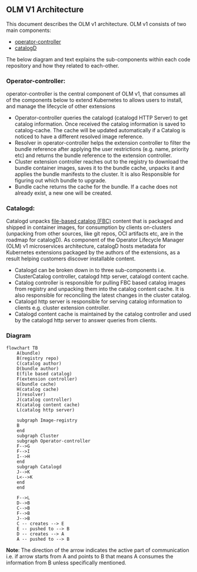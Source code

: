 
## OLM V1 Architecture

This document describes the OLM v1 architecture. OLM v1 consists of two main components:

* [operator-controller](https://github.com/operator-framework/operator-controller)
* [catalogD](https://github.com/operator-framework/catalogd)

The below diagram and text explains the sub-components within each code repository and how they related to each-other.

### Operator-controller:

operator-controller is the central component of OLM v1, that consumes all of the components below to extend Kubernetes to allows users to install, and manage the lifecycle of other extensions

* Operator-controller queries the catalogd (catalogd HTTP Server) to get catalog information.  Once received the catalog information is saved  to catalog-cache. The cache will be updated automatically if a Catalog is noticed to have a different resolved image reference.
* Resolver in operator-controller helps the extension controller to filter the bundle reference after applying the user restrictions (e.g. name, priority etc) and returns the bundle reference to the extension controller.
* Cluster extension controller reaches out to the registry to download the bundle container images, saves it to the bundle cache,  unpacks it and applies the bundle manifests to the cluster.  It is also Responsible for figuring out which bundle to upgrade.
* Bundle cache returns the cache for the bundle. If a cache does not already exist, a new one will be created.

### Catalogd:

Catalogd unpacks [file-based catalog (FBC)](https://olm.operatorframework.io/docs/reference/file-based-catalogs/#docs) content that is packaged and shipped in container images, for consumption by clients on-clusters (unpacking from other sources, like git repos, OCI artifacts etc, are in the roadmap for catalogD). As component of the Operator Lifecycle Manager (OLM) v1 microservices architecture, catalogD hosts metadata for Kubernetes extensions packaged by the authors of the extensions, as a result helping customers discover installable content.

* Catalogd can be broken down in to three sub-components i.e. ClusterCatalog controller, catalogd http server, catalogd content cache.
* Catalog controller  is responsible for pulling FBC based catalog images from registry and unpacking them into the catalog content cache. It is also responsible for reconciling the latest changes in the cluster catalog.
* Catalogd http server is responsible for serving catalog information to clients e.g. cluster extension controller.
* Catalogd content cache is maintained by the catalog controller and used by the catalogd http server to answer queries from clients.



### Diagram

```mermaid
flowchart TB
    A(bundle)
    B(registry repo)
    C(catalog author)
    D(bundle author)
    E(file based catalog)
    F(extension controller)
    G(bundle cache)
    H(catalog cache)
    I(resolver)
    J(catalog controller)
    K(catalog content cache)
    L(catalog http server)

    subgraph Image-registry
    B
    end
    subgraph Cluster
    subgraph Operator-controller
    F-->G
    F-->I
    I-->H
    end
    subgraph Catalogd
    J-->K
    L<-->K
    end
    end

    F-->L
    D-->B
    C-->B
    F-->B
    J-->B
    C -- creates --> E
    E -- pushed to --> B
    D -- creates --> A
    A -- pushed to --> B
```

**Note**: The direction of the arrow indicates the active part of communication i.e. if arrow starts from A and points to B that means A consumes the information from B unless specifically mentioned.
